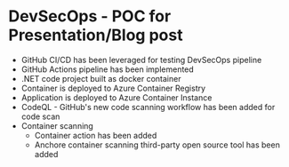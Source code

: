 # DevSecOps - POC for Presentation/Blog post

- GitHub CI/CD has been leveraged for testing DevSecOps pipeline
- GitHub Actions pipeline has been implemented
- .NET code project built as docker container
- Container is deployed to Azure Container Registry
- Application is deployed to Azure Container Instance
- CodeQL - GitHub's new code scanning workflow has been added for code scan
- Container scanning
  - Container action has been added
  - Anchore container scanning third-party open source tool has been added
